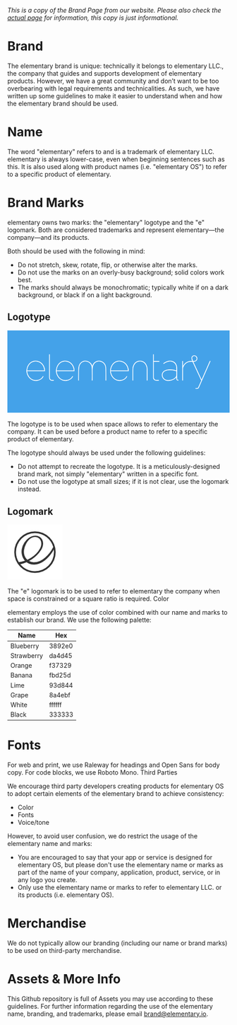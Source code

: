 _This is a copy of the Brand Page from our website. Please also check the [actual page](http://elementary.io/brand) for information, this copy is just informational._

# Brand
The elementary brand is unique: technically it belongs to elementary LLC., the company that guides and supports development of elementary products. However, we have a great community and don’t want to be too overbearing with legal requirements and technicalities. As such, we have written up some guidelines to make it easier to understand when and how the elementary brand should be used.

# Name
The word "elementary" refers to and is a trademark of elementary LLC. elementary is always lower-case, even when beginning sentences such as this. It is also used along with product names (i.e. "elementary OS") to refer to a specific product of elementary.

# Brand Marks

elementary owns two marks: the "elementary" logotype and the "e" logomark. Both are considered trademarks and represent elementary—the company—and its products.

Both should be used with the following in mind:

* Do not stretch, skew, rotate, flip, or otherwise alter the marks.
* Do not use the marks on an overly-busy background; solid colors work best.
* The marks should always be monochromatic; typically white if on a dark background, or black if on a light background.

## Logotype
![elementary Logotype](./851x315_blue.png)

The logotype is to be used when space allows to refer to elementary the company. It can be used before a product name to refer to a specific product of elementary.

The logotype should always be used under the following guidelines:

* Do not attempt to recreate the logotype. It is a meticulously-designed brand mark, not simply "elementary" written in a specific font.
* Do not use the logotype at small sizes; if it is not clear, use the logomark instead.

## Logomark
![elementary Logomark](./125x125.png)

The "e" logomark is to be used to refer to elementary the company when space is constrained or a square ratio is required.
Color

elementary employs the use of color combined with our name and marks to establish our brand. We use the following palette:

| Name       | Hex    |
|------------|--------|
| Blueberry  | 3892e0 |
| Strawberry | da4d45 |
| Orange     | f37329 |
| Banana     | fbd25d |
| Lime       | 93d844 |
| Grape      | 8a4ebf |
| White      | ffffff |
| Black      | 333333 |

# Fonts

For web and print, we use Raleway for headings and Open Sans for body copy. For code blocks, we use Roboto Mono.
Third Parties

We encourage third party developers creating products for elementary OS to adopt certain elements of the elementary brand to achieve consistency:

* Color
* Fonts
* Voice/tone

However, to avoid user confusion, we do restrict the usage of the elementary name and marks:

* You are encouraged to say that your app or service is designed for elementary OS, but please don't use the elementary name or marks as part of the name of your company, application, product, service, or in any logo you create.
* Only use the elementary name or marks to refer to elementary LLC. or its products (i.e. elementary OS).

# Merchandise

We do not typically allow our branding (including our name or brand marks) to be used on third-party merchandise.

# Assets & More Info
This Github repository is full of Assets you may use according to these guidelines.
For further information regarding the use of the elementary name, branding, and trademarks, please email brand@elementary.io.
